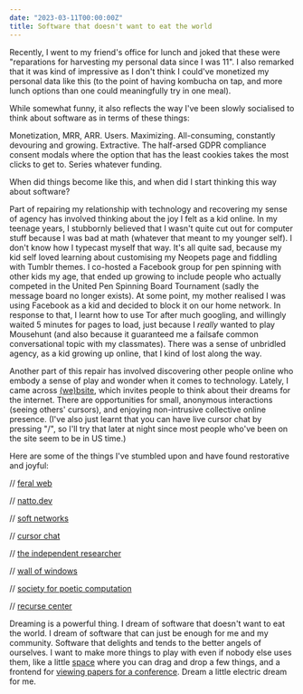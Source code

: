 ```yaml
---
date: "2023-03-11T00:00:00Z"
title: Software that doesn't want to eat the world
---
```

Recently, I went to my friend's office for lunch and joked that these were "reparations for harvesting my personal data since I was 11". I also remarked that it was kind of impressive as I don't think I could've monetized my personal data like this (to the point of having kombucha on tap, and more lunch options than one could meaningfully try in one meal). 

While somewhat funny, it also reflects the way I've been slowly socialised to think about software as in terms of these things: 

Monetization, MRR, ARR. Users. Maximizing. All-consuming, constantly devouring and growing. Extractive. The half-arsed GDPR compliance consent modals where the option that has the least cookies takes the most clicks to get to. Series whatever funding.

When did things become like this, and when did I start thinking this way about software? 

Part of repairing my relationship with technology and recovering my sense of agency has involved thinking about the joy I felt as a kid online. In my teenage years, I stubbornly believed that I wasn't quite cut out for computer stuff because I was bad at math (whatever that meant to my younger self). I don't know how I typecast myself that way. It's all quite sad, because my kid self loved learning about customising my Neopets page and fiddling with Tumblr themes. I co-hosted a Facebook group for pen spinning with other kids my age, that ended up growing to include people who actually competed in the United Pen Spinning Board Tournament (sadly the message board no longer exists). At some point, my mother realised I was using Facebook as a kid and decided to block it on our home network. In response to that, I learnt how to use Tor after much googling, and willingly waited 5 minutes for pages to load, just because I *really* wanted to play Mousehunt (and also because it guaranteed me a failsafe common conversational topic with my classmates). There was a sense of unbridled agency, as a kid growing up online, that I kind of lost along the way.

Another part of this repair has involved discovering other people online who embody a sense of play and wonder when it comes to technology. Lately, I came across [(we)bsite](https://we-b.site/), which invites people to think about their dreams for the internet. There are opportunities for small, anonymous interactions (seeing others' cursors), and enjoying non-intrusive collective online presence. (I've also just learnt that you can have live cursor chat by pressing "/", so I'll try that later at night since most people who've been on the site seem to be in US time.)

Here are some of the things I've stumbled upon and have found restorative and joyful:

// [feral web](http://feral.earth/)

// [natto.dev](https://natto.dev/) 

// [soft networks](https://twitter.com/soft_networks)

// [cursor chat](https://jzhao.xyz/cursor-chat/)

// [the independent researcher](https://nadia.xyz/independent-research)

// [wall of windows](https://www.spencerchang.me/window/)

// [society for poetic computation](https://sfpc.study/)

// [recurse center](https://www.recurse.com/)

Dreaming is a powerful thing. I dream of software that doesn't want to eat the world. I dream of software that can just be enough for me and my community. Software that delights and tends to the better angels of ourselves. I want to make more things to play with even if nobody else uses them, like a little [space](https://inmyroom.vercel.app/) where you can drag and drop a few things, and a frontend for [viewing papers for a conference](https://emnlp2022.tomoe.asia/). Dream a little electric dream for me.